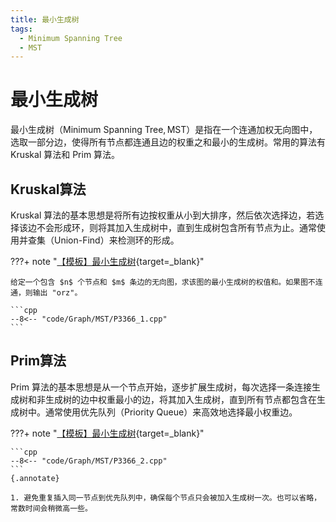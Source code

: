 ```yaml
---
title: 最小生成树
tags:
  - Minimum Spanning Tree
  - MST
---
```


# 最小生成树

最小生成树（$\text{Minimum Spanning Tree}, \text{MST}$）是指在一个连通加权无向图中，选取一部分边，使得所有节点都连通且边的权重之和最小的生成树。常用的算法有 $\text{Kruskal}$ 算法和 $\text{Prim}$ 算法。

## Kruskal算法

$\text{Kruskal}$ 算法的基本思想是将所有边按权重从小到大排序，然后依次选择边，若选择该边不会形成环，则将其加入生成树中，直到生成树包含所有节点为止。通常使用并查集（$\text{Union-Find}$）来检测环的形成。

???+ note "[【模板】最小生成树](https://www.luogu.com.cn/problem/P3366){target=_blank}"

    给定一个包含 $n$ 个节点和 $m$ 条边的无向图，求该图的最小生成树的权值和。如果图不连通，则输出 "orz"。

    ```cpp
    --8<-- "code/Graph/MST/P3366_1.cpp"
    ```

## Prim算法

$\text{Prim}$ 算法的基本思想是从一个节点开始，逐步扩展生成树，每次选择一条连接生成树和非生成树的边中权重最小的边，将其加入生成树，直到所有节点都包含在生成树中。通常使用优先队列（$\text{Priority Queue}$）来高效地选择最小权重边。

???+ note "[【模板】最小生成树](https://www.luogu.com.cn/problem/P3366){target=_blank}"

    ```cpp
    --8<-- "code/Graph/MST/P3366_2.cpp"
    ```
    {.annotate}

    1. 避免重复插入同一节点到优先队列中，确保每个节点只会被加入生成树一次。也可以省略，常数时间会稍微高一些。